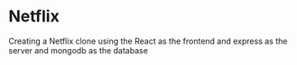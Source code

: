 # Netflix
Creating a Netflix clone using the React as the frontend and express as the server and mongodb as the database 
